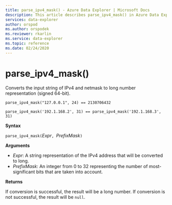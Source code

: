```yaml
---
title: parse_ipv4_mask() - Azure Data Explorer | Microsoft Docs
description: This article describes parse_ipv4_mask() in Azure Data Explorer.
services: data-explorer
author: orspod
ms.author: orspodek
ms.reviewer: rkarlin
ms.service: data-explorer
ms.topic: reference
ms.date: 02/24/2020
---
```

# parse_ipv4_mask()

Converts the input string of IPv4 and netmask to long number representation (signed 64-bit).

```kusto
parse_ipv4_mask("127.0.0.1", 24) == 2130706432

parse_ipv4_mask('192.1.168.2', 31) == parse_ipv4_mask('192.1.168.3', 31) 
```

**Syntax**

`parse_ipv4_mask(`*Expr*`, `*PrefixMask*`)`

**Arguments**

* *Expr*: A string representation of the IPv4 address that will be converted to long. 
* *PrefixMask*: An integer from 0 to 32 representing the number of most-significant bits that are taken into account.

**Returns**

If conversion is successful, the result will be a long number.
If conversion is not successful, the result will be `null`.